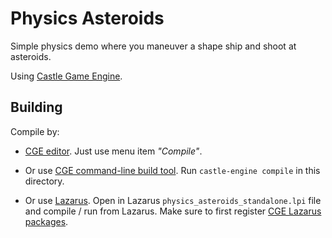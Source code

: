 # Physics Asteroids

Simple physics demo where you maneuver a shape ship and shoot at asteroids.

Using [Castle Game Engine](https://castle-engine.io/).

## Building

Compile by:

- [CGE editor](https://castle-engine.io/manual_editor.php). Just use menu item _"Compile"_.

- Or use [CGE command-line build tool](https://castle-engine.io/build_tool). Run `castle-engine compile` in this directory.

- Or use [Lazarus](https://www.lazarus-ide.org/). Open in Lazarus `physics_asteroids_standalone.lpi` file and compile / run from Lazarus. Make sure to first register [CGE Lazarus packages](https://castle-engine.io/documentation.php).
